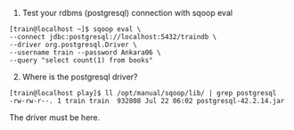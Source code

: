 1. Test your rdbms (postgresql) connection with sqoop eval
```
[train@localhost ~]$ sqoop eval \
--connect jdbc:postgresql://localhost:5432/traindb \
--driver org.postgresql.Driver \
--username train --password Ankara06 \
--query "select count(1) from books"
```

2. Where is the postgresql driver?
```
[train@localhost play]$ ll /opt/manual/sqoop/lib/ | grep postgresql
-rw-rw-r--. 1 train train  932808 Jul 22 06:02 postgresql-42.2.14.jar
```
The driver must be here.